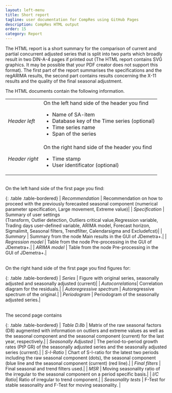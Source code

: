```yaml
---
layout: left-menu
title: Short report
tagline: user documentation for CompRes using GitHub Pages
description: CompRes HTML output
order: 15
category: Report
---
```


The HTML report is a short summary for the comparison of current and partial concurrent adjusted series that is split into two parts which broadly result in two DIN-A-4 pages if printed out (The HTML report contains SVG graphics. It may be possible that your PDF creator does not support this format). The first part of the report summarises the specifications and the regARIMA results, the second part contains results concerning the X-11 results and the quality of the final seasonal adjustment.

The HTML documents contain the following information.

<table class="table table-bordered">
	<tr>
		<td><i>Header left</i></td>
        <td>On the left hand side of the header you find 
			<ul>
				<li>Name of SA-item </li>
				<li>Database key of the Time series (optional)</li>
				<li>Time series name</li>
				<li>Span of the series</li>
			</ul> 
		</td>
	</tr>
	<tr>
		<td><i>Header right</i></td>
        <td>On the right hand side of the header you find
			<ul>
				<li>Time stamp </li>
				<li>User identificator (optional)</li>
			</ul>
		</td>
	</tr>	
</table>

<br/>
On the left hand side of the first page you find:

{: .table .table-bordered}
| *Recommendation* | Recommendation on how to proceed with the previously forecasted seasonal component (numerical parameter specification, Large movement, Extreme value)|
| *Specification* | Summary of user settings<br/>(Transform, Outlier detection, Outliers critical value,Regression variable, Trading days user-defined variable, ARIMA model, Forecast horizon, Sigmalimit, Seasonal filters, Trendfilter, Calendarsigma and Excludefcst)|
| *Summary* | Summary from the node Main results in the GUI of JDemetra+.|
| *Regression model* | Table from the node Pre-processing in the GUI of JDemetra+.|
| *ARIMA model* | Table from the node Pre-processing in the GUI of JDemetra+.|

<br/>
On the right hand side of the first page you find figures for:

{: .table .table-bordered}
| *Series* | Figure with original series, seasonally adjusted and seasonally adjusted (current)|
| *Autocorrelations*| Correlation diagram for the residuals.|
| *Autoregressive spectrum* | Autoregressive spectrum of the original.|
| *Periodogram* | Periodogram of the seasonally adjusted series.|

<br/>
The second page contains

{: .table .table-bordered}
| *Table D.8b* | Matrix of the raw seasonal factors (D8) augmented with information on outliers and extreme values as well as the seasonal component and the seasonal component (current) for the last year, respectively.|
| *Seasonally Adjusted*   | The period-to-period growth rates (PtP GR) of the seasonally adjusted series and the seasonally adjusted series (current).|
| *S-I-Ratio* | Chart of S-I-ratio for the latest two periods including the raw seasonal component (dots), the seasonal component (blue line and the seasonal component (current) (red line).|
| *Final filters* | Final seasonal and trend filters used.|
| *MSR* | Moving seasonality ratio of the irregular to the seasonal component on a period specific basis.|
| *I/C Ratio*| Ratio of irregular to trend component.|
| *Seasonality tests* | F-Test for stable seasonality and F-Test for moving seasonality.  |


